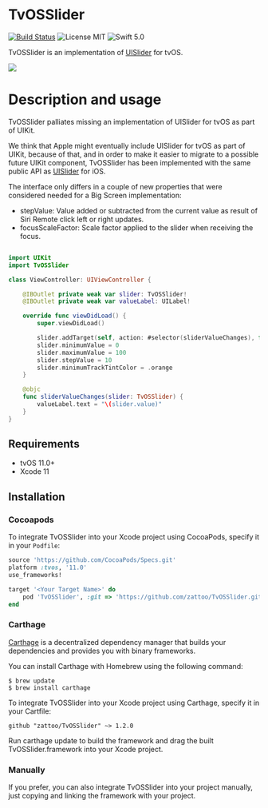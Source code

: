 # TvOSSlider
[![Build Status](https://travis-ci.org/zattoo/TvOSSlider.svg?branch=master)](https://travis-ci.org/zattoo/TvOSSlider)
![License MIT](https://img.shields.io/badge/license-MIT-green.svg)
![Swift 5.0](https://img.shields.io/badge/Swift-5.0-orange.svg)

TvOSSlider is an implementation of [UISlider](https://developer.apple.com/documentation/uikit/uislider) for tvOS.

![](preview.gif)

# Description and usage

TvOSSlider palliates missing an implementation of UISlider for tvOS as part of UIKit.

We think that Apple might eventually include UISlider for tvOS as part of UIKit, because of that, and in order to make it easier to migrate to a possible future UIKit component, TvOSSlider has been implemented with the same public API as [UISlider](https://developer.apple.com/documentation/uikit/uislider) for iOS.

The interface only differs in a couple of new properties that were considered needed for a Big Screen implementation:

- stepValue: Value added or subtracted from the current value as result of Siri Remote click left or right updates.
- focusScaleFactor: Scale factor applied to the slider when receiving the focus.

```swift

import UIKit
import TvOSSlider

class ViewController: UIViewController {

    @IBOutlet private weak var slider: TvOSSlider!
    @IBOutlet private weak var valueLabel: UILabel!

    override func viewDidLoad() {
        super.viewDidLoad()

        slider.addTarget(self, action: #selector(sliderValueChanges), for: .valueChanged)
        slider.minimumValue = 0
        slider.maximumValue = 100
        slider.stepValue = 10
        slider.minimumTrackTintColor = .orange
    }

    @objc
    func sliderValueChanges(slider: TvOSSlider) {
        valueLabel.text = "\(slider.value)"
    }
}
```

## Requirements

- tvOS 11.0+
- Xcode 11

## Installation

### Cocoapods

To integrate TvOSSlider into your Xcode project using CocoaPods, specify it in your `Podfile`:

```ruby
source 'https://github.com/CocoaPods/Specs.git'
platform :tvos, '11.0'
use_frameworks!

target '<Your Target Name>' do
    pod 'TvOSSlider', :git => 'https://github.com/zattoo/TvOSSlider.git'
end
```

### Carthage

[Carthage](https://github.com/Carthage/Carthage) is a decentralized dependency manager that builds your dependencies and provides you with binary frameworks.

You can install Carthage with Homebrew using the following command:

```
$ brew update
$ brew install carthage
```

To integrate TvOSSlider into your Xcode project using Carthage, specify it in your Cartfile:

```
github "zattoo/TvOSSlider" ~> 1.2.0
```

Run carthage update to build the framework and drag the built TvOSSlider.framework into your Xcode project.

### Manually

If you prefer, you can also integrate TvOSSlider into your project manually, just copying and linking the framework with your project.
